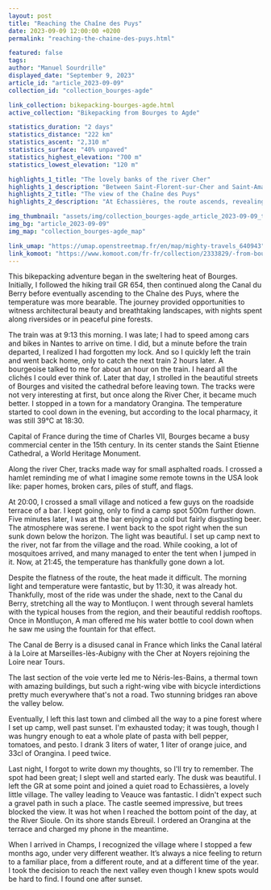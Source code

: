 ```yaml
---
layout: post
title: "Reaching the Chaîne des Puys"
date: 2023-09-09 12:00:00 +0200
permalink: "reaching-the-chaine-des-puys.html"

featured: false
tags:
author: "Manuel Sourdrille"
displayed_date: "September 9, 2023"
article_id: "article_2023-09-09"
collection_id: "collection_bourges-agde"

link_collection: bikepacking-bourges-agde.html
active_collection: "Bikepacking from Bourges to Agde"

statistics_duration: "2 days"
statistics_distance: "222 km"
statistics_ascent: "2,310 m"
statistics_surface: "40% unpaved"
statistics_highest_elevation: "700 m"
statistics_lowest_elevation: "120 m"

highlights_1_title: "The lovely banks of the river Cher"
highlights_1_description: "Between Saint-Florent-sur-Cher and Saint-Amand-Montron, I followed the GR 654. Although primarily a hiking route, it mostly consists of small roads and dirt paths that are easily rideable on a gravel bike. The route frequently switches sides along the river Cher, providing beautiful tracks and scenery"
highlights_2_title: "The view of the Chaîne des Puys"
highlights_2_description: "At Echassières, the route ascends, revealing the striking Chaîne des Puys for the first time. Furthermore, the D50 between Sauterre and Pulvérières provides a beautiful view of the extinct volcanoes."

img_thumbnail: "assets/img/collection_bourges-agde_article_2023-09-09_thumbnail.jpg"
img_bg: "article_2023-09-09"
img_map: "collection_bourges-agde_map"

link_umap: "https://umap.openstreetmap.fr/en/map/mighty-travels_640943"
link_komoot: "https://www.komoot.com/fr-fr/collection/2333829/-from-bourges-to-agde"
---
```


This bikepacking adventure began in the sweltering heat of Bourges. Initially, I followed the hiking trail GR 654, then continued along the Canal du Berry before eventually ascending to the Chaîne des Puys, where the temperature was more bearable. The journey provided opportunities to witness architectural beauty and breathtaking landscapes, with nights spent along riversides or in peaceful pine forests.

The train was at 9:13 this morning. I was late; I had to speed among cars and bikes in Nantes to arrive on time. I did, but a minute before the train departed, I realized I had forgotten my lock. And so I quickly left the train and went back home, only to catch the next train 2 hours later. A bourgeoise talked to me for about an hour on the train. I heard all the clichés I could ever think of.
Later that day, I strolled in the beautiful streets of Bourges and visited the cathedral before leaving town. The tracks were not very interesting at first, but once along the River Cher, it became much better. I stopped in a town for a mandatory Orangina. The temperature started to cool down in the evening, but according to the local pharmacy, it was still 39°C at 18:30.

Capital of France during the time of Charles VII, Bourges became a busy commercial center in the 15th century. In its center stands the Saint Etienne Cathedral, a World Heritage Monument.

Along the river Cher, tracks made way for small asphalted roads. I crossed a hamlet reminding me of what I imagine some remote towns in the USA look like: paper homes, broken cars, piles of stuff, and flags.

At 20:00, I crossed a small village and noticed a few guys on the roadside terrace of a bar. I kept going, only to find a camp spot 500m further down. Five minutes later, I was at the bar enjoying a cold but fairly disgusting beer. The atmosphere was serene. I went back to the spot right when the sun sunk down below the horizon. The light was beautiful. I set up camp next to the river, not far from the village and the road. While cooking, a lot of mosquitoes arrived, and many managed to enter the tent when I jumped in it. Now, at 21:45, the temperature has thankfully gone down a lot.

Despite the flatness of the route, the heat made it difficult. The morning light and temperature were fantastic, but by 11:30, it was already hot. Thankfully, most of the ride was under the shade, next to the Canal du Berry, stretching all the way to Montluçon. I went through several hamlets with the typical houses from the region, and their beautiful reddish rooftops. Once in Montluçon, A man offered me his water bottle to cool down when he saw me using the fountain for that effect.

The Canal de Berry is a disused canal in France which links the Canal latéral à la Loire at Marseilles-lès-Aubigny with the Cher at Noyers rejoining the Loire near Tours.

The last section of the voie verte led me to Néris-les-Bains, a thermal town with amazing buildings, but such a right-wing vibe with bicycle interdictions pretty much everywhere that's not a road. Two stunning bridges ran above the valley below.

Eventually, I left this last town and climbed all the way to a pine forest where I set up camp, well past sunset. I'm exhausted today; it was tough, though I was hungry enough to eat a whole plate of pasta with bell pepper, tomatoes, and pesto. I drank 3 liters of water, 1 liter of orange juice, and 33cl of Orangina. I peed twice.

Last night, I forgot to write down my thoughts, so I'll try to remember. The spot had been great; I slept well and started early. The dusk was beautiful. I left the GR at some point and joined a quiet road to Echassières, a lovely little village. The valley leading to Veauce was fantastic. I didn't expect such a gravel path in such a place. The castle seemed impressive, but trees blocked the view. It was hot when I reached the bottom point of the day, at the River Sioule. On its shore stands Ebreuil. I ordered an Orangina at the terrace and charged my phone in the meantime.

When I arrived in Champs, I recognized the village where I stopped a few months ago, under very different weather. It’s always a nice feeling to return to a familiar place, from a different route, and at a different time of the year. I took the decision to reach the next valley even though I knew spots would be hard to find. I found one after sunset.
